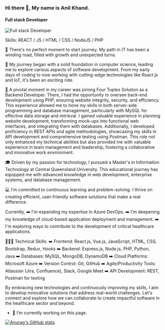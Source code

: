 ### Hi there 👋, My name is Anil Khand.
#### Full stack Developer
![Full stack Developer](https://media.licdn.com/dms/image/v2/D5616AQGqjw4Iz4figw/profile-displaybackgroundimage-shrink_350_1400/profile-displaybackgroundimage-shrink_350_1400/0/1719634216898?e=1729123200&v=beta&t=cK33md6BDJy7aTmeE32nZrdfmy4NZqeHEDRQTVRS4xQ)


Skills: REACT / JS / HTML / CSS / NodeJS / PHP

💭 There's no perfect moment to start journey. My path in IT has been a winding road, filled with growth and unexpected turns.  

🌅 My journey began with a solid foundation in computer science, leading me to explore various aspects of software development. From my early days of coding to now working with cutting-edge technologies like React.js and IoT, it's been an exciting ride.  

🚀 A pivotal moment in my career was joining Four Tuples Solution as a Backend Developer. There, I had the opportunity to oversee back-end development using PHP, ensuring website integrity, security, and efficiency. This experience allowed me to hone my skills in both server-side programming and database management, particularly with MySQL for effective data storage and retrieval. I gained valuable experience in planning website development, transforming mock-ups into functional web interfaces, and integrating them with databases. Additionally, I developed proficiency in REST APIs and agile methodologies, showcasing my skills in API development and comprehensive testing using Postman. This role not only enhanced my technical abilities but also provided me with valuable experience in team management and leadership, fostering a collaborative and innovative work environment.  

🎓 Driven by my passion for technology, I pursued a Master's in Information Technology at Central Queensland University. This educational journey has equipped me with advanced knowledge in web development, enterprise systems, and database management.  

💻 I'm committed to continuous learning and problem-solving. I thrive on creating efficient, user-friendly software solutions that make a real difference.   

Currently, 
➡️ I'm expanding my expertise in Azure DevOps. 
➡️ I'm deepening my knowledge of cloud-based application deployment and management. 
➡️ I'm exploring ways to contribute to the development of critical healthcare applications.  

👩🏻‍💻 Technical Skills: 
➡️ Frontend: React.js, Vue.js, JavaScript, HTML, CSS, Bootstrap, Redux, Hooks 
➡️ Backend: Express.js, Node.js, PHP, Python, Java 
➡️ Databases: MySQL, MongoDB, DynamoDB 
➡️ Cloud Platforms: Microsoft Azure 
➡️ Version Control: Git, GitHub 
➡️ Agile/Productivity Tools: Atlassian (Jira, Confluence), Slack, Google Meet 
➡️ API Development: REST, Postman for testing  

By embracing new technologies and continuously improving my skills, I aim to develop innovative solutions that address real-world challenges. Let's connect and explore how we can collaborate to create impactful software in the healthcare sector and beyond.

- 🔭 I’m currently working on this page. 





[![Anurag's GitHub stats](https://github-readme-stats.vercel.app/api?username=thakurianil)](https://github.com/anuraghazra/github-readme-stats)
<!--
**thakurianil/thakurianil** is a ✨ _special_ ✨ repository because its `README.md` (this file) appears on your GitHub profile.

Here are some ideas to get you started:

- 🔭 I’m currently working on ...
- 🌱 I’m currently learning ...
- 👯 I’m looking to collaborate on ...
- 🤔 I’m looking for help with ...
- 💬 Ask me about ...
- 📫 How to reach me: ...
- 😄 Pronouns: ...
- ⚡ Fun fact: ...
-->
